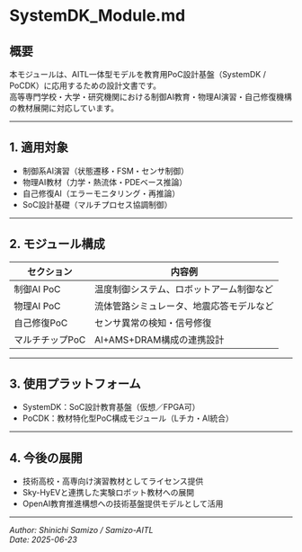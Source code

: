 # SystemDK_Module.md

## 概要

本モジュールは、AITL一体型モデルを教育用PoC設計基盤（SystemDK / PoCDK）に応用するための設計文書です。  
高等専門学校・大学・研究機関における制御AI教育・物理AI演習・自己修復機構の教材展開に対応しています。

---

## 1. 適用対象

- 制御系AI演習（状態遷移・FSM・センサ制御）
- 物理AI教材（力学・熱流体・PDEベース推論）
- 自己修復AI（エラーモニタリング・再推論）
- SoC設計基礎（マルチプロセス協調制御）

---

## 2. モジュール構成

| セクション       | 内容例                            |
|------------------|------------------------------------|
| 制御AI PoC       | 温度制御システム、ロボットアーム制御など |
| 物理AI PoC       | 流体管路シミュレータ、地震応答モデルなど |
| 自己修復PoC       | センサ異常の検知・信号修復              |
| マルチチップPoC   | AI+AMS+DRAM構成の連携設計              |

---

## 3. 使用プラットフォーム

- SystemDK：SoC設計教育基盤（仮想／FPGA可）
- PoCDK：教材特化型PoC構成モジュール（Lチカ・AI統合）

---

## 4. 今後の展開

- 技術高校・高専向け演習教材としてライセンス提供
- Sky-HyEVと連携した実験ロボット教材への展開
- OpenAI教育推進構想への技術基盤提供モデルとして活用

---

*Author: Shinichi Samizo / Samizo-AITL*  
*Date: 2025-06-23*
